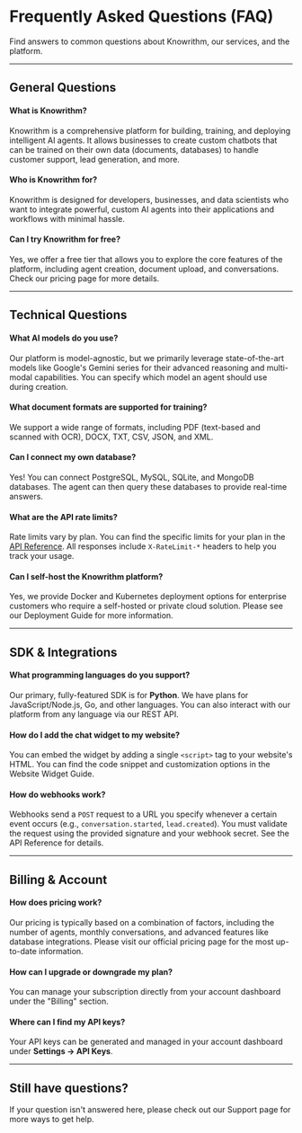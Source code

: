 ﻿# Frequently Asked Questions (FAQ)

Find answers to common questions about Knowrithm, our services, and the platform.

---

## General Questions

#### What is Knowrithm?
Knowrithm is a comprehensive platform for building, training, and deploying intelligent AI agents. It allows businesses to create custom chatbots that can be trained on their own data (documents, databases) to handle customer support, lead generation, and more.

#### Who is Knowrithm for?
Knowrithm is designed for developers, businesses, and data scientists who want to integrate powerful, custom AI agents into their applications and workflows with minimal hassle.

#### Can I try Knowrithm for free?
Yes, we offer a free tier that allows you to explore the core features of the platform, including agent creation, document upload, and conversations. Check our pricing page for more details.

---

## Technical Questions

#### What AI models do you use?
Our platform is model-agnostic, but we primarily leverage state-of-the-art models like Google's Gemini series for their advanced reasoning and multi-modal capabilities. You can specify which model an agent should use during creation.

#### What document formats are supported for training?
We support a wide range of formats, including PDF (text-based and scanned with OCR), DOCX, TXT, CSV, JSON, and XML.

#### Can I connect my own database?
Yes! You can connect PostgreSQL, MySQL, SQLite, and MongoDB databases. The agent can then query these databases to provide real-time answers.

#### What are the API rate limits?
Rate limits vary by plan. You can find the specific limits for your plan in the [API Reference](../api-reference/#rate-limiting). All responses include `X-RateLimit-*` headers to help you track your usage.

#### Can I self-host the Knowrithm platform?
Yes, we provide Docker and Kubernetes deployment options for enterprise customers who require a self-hosted or private cloud solution. Please see our Deployment Guide for more information.

---

## SDK & Integrations

#### What programming languages do you support?
Our primary, fully-featured SDK is for **Python**. We have plans for JavaScript/Node.js, Go, and other languages. You can also interact with our platform from any language via our REST API.

#### How do I add the chat widget to my website?
You can embed the widget by adding a single `<script>` tag to your website's HTML. You can find the code snippet and customization options in the Website Widget Guide.

#### How do webhooks work?
Webhooks send a `POST` request to a URL you specify whenever a certain event occurs (e.g., `conversation.started`, `lead.created`). You must validate the request using the provided signature and your webhook secret. See the API Reference for details.

---

## Billing & Account

#### How does pricing work?
Our pricing is typically based on a combination of factors, including the number of agents, monthly conversations, and advanced features like database integrations. Please visit our official pricing page for the most up-to-date information.

#### How can I upgrade or downgrade my plan?
You can manage your subscription directly from your account dashboard under the "Billing" section.

#### Where can I find my API keys?
Your API keys can be generated and managed in your account dashboard under **Settings -> API Keys**.

---

## Still have questions?

If your question isn't answered here, please check out our Support page for more ways to get help.









